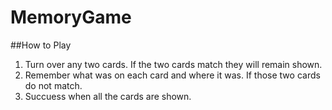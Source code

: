 # MemoryGame
##How to Play
1. Turn over any two cards. If the two cards match they will remain shown.
2. Remember what was on each card and where it was. If those two cards do not match.
3. Succuess when all the cards are shown.
